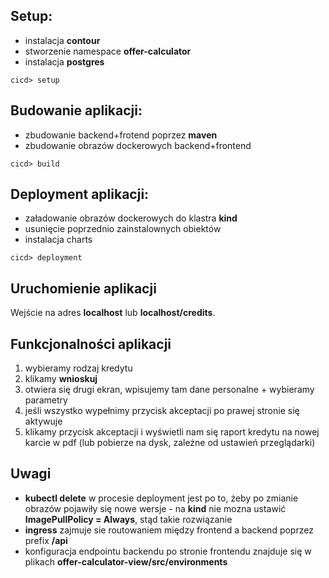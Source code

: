 ## Setup:
- instalacja **contour**
- stworzenie namespace **offer-calculator**
- instalacja **postgres**

```
cicd> setup
```

## Budowanie aplikacji:
- zbudowanie backend+frotend poprzez **maven**
- zbudowanie obrazów dockerowych backend+frontend

```
cicd> build
```

## Deployment aplikacji:
- załadowanie obrazów dockerowych do klastra **kind**
- usunięcie poprzednio zainstalownych obiektów
- instalacja charts

```
cicd> deployment
```

## Uruchomienie aplikacji
Wejście na adres **localhost** lub **localhost/credits**.

## Funkcjonalności aplikacji
1. wybieramy rodzaj kredytu
2. klikamy **wnioskuj**
3. otwiera się drugi ekran, wpisujemy tam dane personalne + wybieramy parametry
4. jeśli wszystko wypełnimy przycisk akceptacji po prawej stronie się aktywuje
5. klikamy przycisk akceptacji i wyświetli nam się raport kredytu na nowej karcie w pdf
   (lub pobierze na dysk, zależne od ustawień przeglądarki)

## Uwagi
- **kubectl delete** w procesie deployment jest po to, żeby po zmianie obrazów pojawiły się nowe wersje - na **kind**
nie mozna ustawić **ImagePullPolicy = Always**, stąd takie rozwiązanie
- **ingress** zajmuje sie routowaniem między frontend a backend poprzez prefix **/api**
- konfiguracja endpointu backendu po stronie frontendu znajduje się w plikach **offer-calculator-view/src/environments**